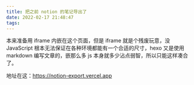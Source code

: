 ```yaml
---
title: 把之前 notion 的笔记导出了
date: 2022-02-17 21:48:47
tags:
---
```


本来准备用 iframe 内嵌在这个页面，但是 iframe 就是个残废玩意，没 JavaScript 根本无法保证在各种环境都能有一个合适的尺寸，hexo 又是使用 markdown 编写文章的，嵌那么多 js 本身就多少沾点弱智，所以只能这样凑合了。

地址在这：https://notion-export.vercel.app